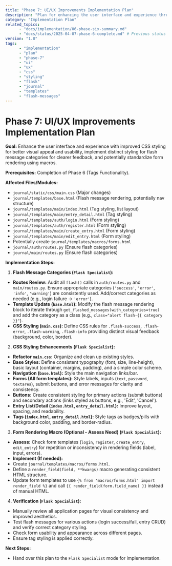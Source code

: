 ```yaml
---
title: "Phase 7: UI/UX Improvements Implementation Plan"
description: "Plan for enhancing the user interface and experience through improved CSS styling, flash message categories, and potentially form rendering macros."
category: "Implementation Plan"
related_topics:
      - "docs/implementation/06-phase-six-summary.md"
      - "docs/status/2025-04-07-phase-6-complete.md" # Previous status doc
version: "1.0"
tags:
      - "implementation"
      - "plan"
      - "phase-7"
      - "ui"
      - "ux"
      - "css"
      - "styling"
      - "flask"
      - "journal"
      - "templates"
      - "flash-messages"
---
```


# Phase 7: UI/UX Improvements Implementation Plan

**Goal:** Enhance the user interface and experience with improved CSS styling for better visual appeal and usability, implement distinct styling for flash message categories for clearer feedback, and potentially standardize form rendering using macros.

**Prerequisites:** Completion of Phase 6 (Tags Functionality).

**Affected Files/Modules:**

-   `journal/static/css/main.css` (Major changes)
-   `journal/templates/base.html` (Flash message rendering, potentially nav structure)
-   `journal/templates/main/index.html` (Tag styling, list layout)
-   `journal/templates/main/entry_detail.html` (Tag styling)
-   `journal/templates/auth/login.html` (Form styling)
-   `journal/templates/auth/register.html` (Form styling)
-   `journal/templates/main/create_entry.html` (Form styling)
-   `journal/templates/main/edit_entry.html` (Form styling)
-   Potentially create `journal/templates/macros/forms.html`
-   `journal/auth/routes.py` (Ensure flash categories)
-   `journal/main/routes.py` (Ensure flash categories)

**Implementation Steps:**

1.  **Flash Message Categories (`Flask Specialist`):**
-   **Routes Review:** Audit all `flash()` calls in `auth/routes.py` and `main/routes.py`. Ensure appropriate categories (`'success'`, `'error'`, `'info'`, `'warning'`) are consistently used. Add/correct categories as needed (e.g., login failure -> `'error'`).
-   **Template Update (`base.html`):** Modify the flash message rendering block to iterate through `get_flashed_messages(with_categories=true)` and add the category as a class (e.g., `class="alert flash-{{ category }}"`).
-   **CSS Styling (`main.css`):** Define CSS rules for `.flash-success`, `.flash-error`, `.flash-warning`, `.flash-info` providing distinct visual feedback (background, color, border).

2.  **CSS Styling Enhancements (`Flask Specialist`):**
-   **Refactor `main.css`:** Organize and clean up existing styles.
-   **Base Styles:** Define consistent typography (font, size, line-height), basic layout (container, margins, padding), and a simple color scheme.
-   **Navigation (`base.html`):** Style the main navigation links/bar.
-   **Forms (All form templates):** Style labels, inputs (`text`, `password`, `textarea`), submit buttons, and error messages for clarity and consistency.
-   **Buttons:** Create consistent styling for primary actions (submit buttons) and secondary actions (links styled as buttons, e.g., 'Edit', 'Cancel').
-   **Entry List/Detail (`index.html`, `entry_detail.html`):** Improve layout, spacing, and readability.
-   **Tags (`index.html`, `entry_detail.html`):** Style tags as badges/pills with background color, padding, and border-radius.

3.  **Form Rendering Macro (Optional - Assess Need) (`Flask Specialist`):**
-   **Assess:** Check form templates (`login`, `register`, `create_entry`, `edit_entry`) for repetition or inconsistency in rendering fields (label, input, errors).
-   **Implement (If needed):**
  -   Create `journal/templates/macros/forms.html`.
  -   Define a `render_field(field, **kwargs)` macro generating consistent HTML structure.
  -   Update form templates to use `{% from 'macros/forms.html' import render_field %}` and call `{{ render_field(form.field_name) }}` instead of manual HTML.

4.  **Verification (`Flask Specialist`):**
-   Manually review all application pages for visual consistency and improved aesthetics.
-   Test flash messages for various actions (login success/fail, entry CRUD) and verify correct category styling.
-   Check form usability and appearance across different pages.
-   Ensure tag styling is applied correctly.

**Next Steps:**

-   Hand over this plan to the `Flask Specialist` mode for implementation.